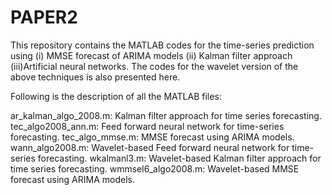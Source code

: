 # PAPER2
This repository contains the MATLAB codes for the time-series prediction using (i) MMSE forecast of ARIMA models (ii) Kalman filter approach (iii)Artificial neural networks. The codes for the wavelet version of the above techniques is also presented here.


Following is the description of all the MATLAB files:

ar_kalman_algo_2008.m: Kalman filter approach for time series forecasting.
tec_algo2008_ann.m: Feed forward neural network for time-series forecasting.
tec_algo_mmse.m: MMSE forecast using ARIMA models.
wann_algo2008.m: Wavelet-based Feed forward neural network for time-series forecasting.
wkalmanl3.m: Wavelet-based Kalman filter approach for time series forecasting.
wmmsel6_algo2008.m: Wavelet-based MMSE forecast using ARIMA models.
